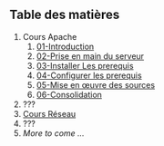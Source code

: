 ## Table des matières
1. Cours Apache
	1. [01-Introduction](./CoursApache/Chapitres/01-Introduction.md)
	2. [02-Prise en main du serveur](./CoursApache/Chapitres/02-Prise%20en%20main%20du%20serveur.md)
	3. [03-Installer Les prerequis](./CoursApache/Chapitres/03-Installer%20Les%20prerequis)
	4. [04-Configurer les prerequis](./CoursApache/Chapitres/04-Configurer%20les%20prerequis.md)
	5. [05-Mise en œuvre des sources](./CoursApache/Chapitres/05-Deployer%20les%20sources.md)
	6. [06-Consolidation](./CoursApache/Chapitres/06-Consolidation.md)
2.  ???
3. [Cours Réseau](./CoursReseau/Sommaire%20Reseau.md)
4. ???
5. *More to come …*
